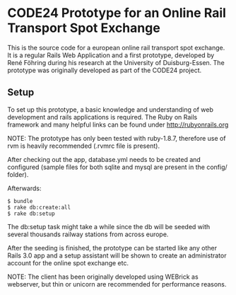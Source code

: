 CODE24 Prototype for an Online Rail Transport Spot Exchange
==========================================================

This is the source code for a european online rail transport spot exchange. It is a regular Rails Web Application and a first prototype, developed by René Föhring during his research at the University of Duisburg-Essen. The prototype was originally developed as part of the CODE24 project.

Setup
-----

To set up this prototype, a basic knowledge and understanding of web development and rails applications is required. The Ruby on Rails framework and many helpful links can be found under http://rubyonrails.org

NOTE: The prototype has only been tested with ruby-1.8.7, therefore use of rvm is heavily recommended (.rvmrc file is present).

After checking out the app, database.yml needs to be created and configured (sample files for both sqlite and mysql are present in the config/ folder).

Afterwards:

    $ bundle
    $ rake db:create:all
    $ rake db:setup
    
The db:setup task might take a while since the db will be seeded with several thousands railway stations from across europe.

After the seeding is finished, the prototype can be started like any other Rails 3.0 app and a setup assistant will be shown to create an administrator account for the online spot exchange etc.

NOTE: The client has been originally developed using WEBrick as webserver, but thin or unicorn are recommended for performance reasons.